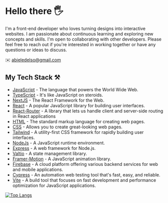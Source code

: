   <h1> Hello there 🖐️</h1> 
  I'm a front-end developer who loves turning designs into interactive websites. I am passionate about continuous learning and exploring new concepts and skills. I'm 
  open to collaborating with other developers. Please feel free to reach out if you're interested in working together or have any questions or ideas to discuss.

   ✉️ abieledelso@gmail.com 
  
  <h2> My Tech Stack ⚒️ </h2>
  
  - [JavaScript](https://www.javascript.com/) - The language that powers the World Wide Web. 
  - [TypeScript](https://www.typescriptlang.org/) - It's like JavaScript on steroids.
  - [NextJS](https://nextjs.org/) - The React Framework for the Web.
  - [React](https://react.dev/) - A popular JavaScript library for building user interfaces.
  - [React-Router](https://reactrouter.com/en/main) - A library that lets us handle client and server-side routing in React applications
  - [HTML](https://www.w3schools.com/html/) - The standard markup language for creating web pages.
  - [CSS](https://www.w3.org/Style/CSS/Overview.en.html) - Allows you to create great-looking web pages.
  - [Tailwind](https://tailwindcss.com/) - A utility-first CSS framework for rapidly building user interfaces.
  - [NodeJs](https://nodejs.org/en) - A JavaScript runtime environment.
  - [Express](https://expressjs.com/) - A web framework for Node.js.
  - [Valtio](https://valtio.pmnd.rs/) - A state management library.
  - [Framer-Motion](https://www.framer.com/motion/) - A JavaScript animation library.
  - [Firebase](https://firebase.google.com/) - A cloud platform offering various backend services for web and mobile applications.
  - [Cypress](https://www.cypress.io/) - An automation web testing tool that's fast, easy, and reliable.
  - [Vite](https://vitejs.dev/) - A build tool that focuses on fast development and performance optimization for JavaScript applications.

[![Top Langs](https://github-readme-stats.vercel.app/api/top-langs/?username=arr199&layout=donut&mode=dark)](https://github.com/anuraghazra/github-readme-stats)
